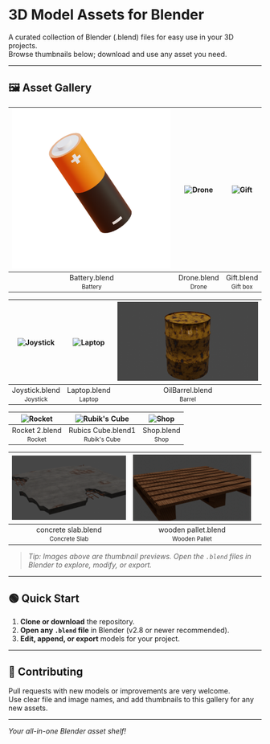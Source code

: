 # 3D Model Assets for Blender

A curated collection of Blender (.blend) files for easy use in your 3D projects.  
Browse thumbnails below; download and use any asset you need.

---


## 🖼️ Asset Gallery

| ![Battery](images/battery.png)        | ![Drone](images/drone.png)        | ![Gift](images/gift.png)         |
|:-------------------------------------:|:---------------------------------:|:--------------------------------:|
| Battery.blend<br><small>Battery</small> | Drone.blend<br><small>Drone</small> | Gift.blend<br><small>Gift box</small> |

| ![Joystick](images/joystick.png)      | ![Laptop](images/laptop.png)      | ![Oil Barrel](images/oilbarrel.png)   |
|:-------------------------------------:|:---------------------------------:|:-------------------------------------:|
| Joystick.blend<br><small>Joystick</small> | Laptop.blend<br><small>Laptop</small> | OilBarrel.blend<br><small>Barrel</small> |

| ![Rocket](images/rocket2.png)        | ![Rubik's Cube](images/RubicsCube.png)   | ![Shop](images/shop.png)          |
|:------------------------------------:|:----------------------------------------:|:---------------------------------:|
| Rocket 2.blend<br><small>Rocket</small> | Rubics Cube.blend1<br><small>Rubik's Cube</small> | Shop.blend<br><small>Shop</small> |

| ![Concrete Slab](images/concreteslab.png) | ![Wooden Pallet](images/woodenpallet.png) |                                      |
|:-----------------------------------------:|:----------------------------------------:|:------------------------------------:|
| concrete slab.blend<br><small>Concrete Slab</small> | wooden pallet.blend<br><small>Wooden Pallet</small> |                                    |

> *Tip: Images above are thumbnail previews. Open the `.blend` files in Blender to explore, modify, or export.*

---

## 🟢 Quick Start

1. **Clone or download** the repository.
2. **Open any `.blend` file** in Blender (v2.8 or newer recommended).
3. **Edit, append, or export** models for your project.

---

## 🤝 Contributing

Pull requests with new models or improvements are very welcome.  
Use clear file and image names, and add thumbnails to this gallery for any new assets.

---

*Your all-in-one Blender asset shelf!*
